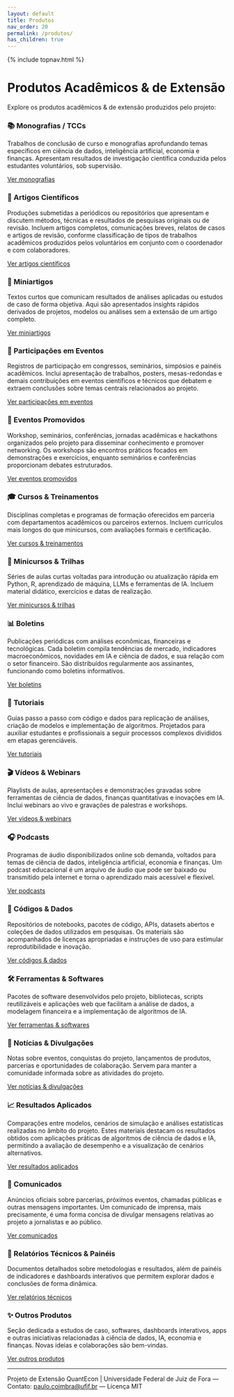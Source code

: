 ```yaml
---
layout: default
title: Produtos
nav_order: 20
permalink: /produtos/
has_children: true
---
```


{% include topnav.html %}

# Produtos Acadêmicos & de Extensão

Explore os produtos acadêmicos & de extensão produzidos pelo projeto:

<div class="qe-cards">
  <div class="qe-card">
    <h3>📚 Monografias / TCCs</h3>
    <p>Trabalhos de conclusão de curso e monografias aprofundando temas específicos em ciência de dados, inteligência artificial, economia e finanças. Apresentam resultados de investigação científica conduzida pelos estudantes voluntários, sob supervisão.</p>
    <p><a class="btn" href="{{ '/produtos/monografias/' | relative_url }}">Ver monografias</a></p>
  </div>

  <div class="qe-card">
    <h3>📄 Artigos Científicos</h3>
    <p>Produções submetidas a periódicos ou repositórios que apresentam e discutem métodos, técnicas e resultados de pesquisas originais ou de revisão. Incluem artigos completos, comunicações breves, relatos de casos e artigos de revisão, conforme classificação de tipos de trabalhos acadêmicos produzidos pelos voluntários em conjunto com o coordenador e com colaboradores.</p>
    <p><a class="btn" href="{{ '/produtos/artigos-cientificos/' | relative_url }}">Ver artigos científicos</a></p>
  </div>

  <div class="qe-card">
    <h3>📝 Miniartigos</h3>
    <p>Textos curtos que comunicam resultados de análises aplicadas ou estudos de caso de forma objetiva. Aqui são apresentados insights rápidos derivados de projetos, modelos ou análises sem a extensão de um artigo completo.</p>
    <p><a class="btn" href="{{ '/produtos/miniartigos/' | relative_url }}">Ver miniartigos</a></p>
  </div>

  <div class="qe-card">
    <h3>🎤 Participações em Eventos</h3>
    <p>Registros de participação em congressos, seminários, simpósios e painéis acadêmicos. Inclui apresentação de trabalhos, posters, mesas-redondas e demais contribuições em eventos científicos e técnicos que debatem e extraem conclusões sobre temas centrais relacionados ao projeto.</p>
    <p><a class="btn" href="{{ '/produtos/participacoes-eventos/' | relative_url }}">Ver participações em eventos</a></p>
  </div>

  <div class="qe-card">
    <h3>📆 Eventos Promovidos</h3>
    <p>Workshop, seminários, conferências, jornadas acadêmicas e hackathons organizados pelo projeto para disseminar conhecimento e promover networking. Os workshops são encontros práticos focados em demonstrações e exercícios, enquanto seminários e conferências proporcionam debates estruturados.</p>
    <p><a class="btn" href="{{ '/produtos/eventos-promovidos/' | relative_url }}">Ver eventos promovidos</a></p>
  </div>
  
  <div class="qe-card">
    <h3>🎓 Cursos & Treinamentos</h3>
    <p>Disciplinas completas e programas de formação oferecidos em parceria com departamentos acadêmicos ou parceiros externos. Incluem currículos mais longos do que minicursos, com avaliações formais e certificação.</p>
    <p><a class="btn" href="{{ '/produtos/cursos-e-treinamentos/' | relative_url }}">Ver cursos & treinamentos</a></p>
  </div>

  <div class="qe-card">
    <h3>🚀 Minicursos & Trilhas</h3>
    <p>Séries de aulas curtas voltadas para introdução ou atualização rápida em Python, R, aprendizado de máquina, LLMs e ferramentas de IA. Incluem material didático, exercícios e datas de realização.</p>
    <p><a class="btn" href="{{ '/produtos/minicuros-e-trilhas/' | relative_url }}">Ver minicursos & trilhas</a></p>
  </div>

  <div class="qe-card">
    <h3>📊 Boletins</h3>
    <p>Publicações periódicas com análises econômicas, financeiras e tecnológicas. Cada boletim compila tendências de mercado, indicadores macroeconômicos, novidades em IA e ciência de dados, e sua relação com o setor financeiro. São distribuídos regularmente aos assinantes, funcionando como boletins informativos.</p>
    <p><a class="btn" href="{{ '/produtos/boletins/' | relative_url }}">Ver boletins</a></p>
  </div>

  <div class="qe-card">
    <h3>🧭 Tutoriais</h3>
    <p>Guias passo a passo com código e dados para replicação de análises, criação de modelos e implementação de algoritmos. Projetados para auxiliar estudantes e profissionais a seguir processos complexos divididos em etapas gerenciáveis.</p>
    <p><a class="btn" href="{{ '/produtos/tutoriais/' | relative_url }}">Ver tutoriais</a></p>
  </div>

  <div class="qe-card">
    <h3>🎬 Vídeos & Webinars</h3>
    <p>Playlists de aulas, apresentações e demonstrações gravadas sobre ferramentas de ciência de dados, finanças quantitativas e inovações em IA. Inclui webinars ao vivo e gravações de palestras e workshops.</p>
    <p><a class="btn" href="{{ '/produtos/videos-e-webnars/' | relative_url }}">Ver videos & webinars</a></p>
  </div>

  <div class="qe-card">
    <h3>🎧 Podcasts</h3>
    <p>Programas de áudio disponibilizados online sob demanda, voltados para temas de ciência de dados, inteligência artificial, economia e finanças. Um podcast educacional é um arquivo de áudio que pode ser baixado ou transmitido pela internet e torna o aprendizado mais acessível e flexível.</p>
    <p><a class="btn" href="{{ '/produtos/podcasts/' | relative_url }}">Ver podcasts</a></p>
  </div>
  
  <div class="qe-card">
    <h3>💾 Códigos & Dados</h3>
    <p>Repositórios de notebooks, pacotes de código, APIs, datasets abertos e coleções de dados utilizados em pesquisas. Os materiais são acompanhados de licenças apropriadas e instruções de uso para estimular reprodutibilidade e inovação.</p>
    <p><a class="btn" href="{{ '/produtos/codigos-e-dados/' | relative_url }}">Ver códigos & dados</a></p>
  </div>

  <div class="qe-card">
    <h3>🛠️ Ferramentas & Softwares</h3>
    <p>Pacotes de software desenvolvidos pelo projeto, bibliotecas, scripts reutilizáveis e aplicações web que facilitam a análise de dados, a modelagem financeira e a implementação de algoritmos de IA.</p>
    <p><a class="btn" href="{{ '/produtos/ferramentas-e-softwares/' | relative_url }}">Ver ferramentas & softwares</a></p>
  </div>
  <div class="qe-card">
    <h3>📰 Notícias & Divulgações</h3>
    <p>Notas sobre eventos, conquistas do projeto, lançamentos de produtos, parcerias e oportunidades de colaboração. Servem para manter a comunidade informada sobre as atividades do projeto.</p>
    <p><a class="btn" href="{{ '/produtos/noticias-e-divulgacao/' | relative_url }}">Ver notícias & divulgações</a></p>
  </div>

  <div class="qe-card">
    <h3>📈 Resultados Aplicados</h3>
    <p>Comparações entre modelos, cenários de simulação e análises estatísticas realizadas no âmbito do projeto. Estes materiais destacam os resultados obtidos com aplicações práticas de algoritmos de ciência de dados e IA, permitindo a avaliação de desempenho e a visualização de cenários alternativos.</p>
    <p><a class="btn" href="{{ '/produtos/resulktados-aplicados/' | relative_url }}">Ver resultados aplicados</a></p>
  </div>

  <div class="qe-card">
    <h3>📢 Comunicados</h3>
    <p>Anúncios oficiais sobre parcerias, próximos eventos, chamadas públicas e outras mensagens importantes. Um comunicado de imprensa, mais precisamente, é uma forma concisa de divulgar mensagens relativas ao projeto a jornalistas e ao público.</p>
    <p><a class="btn" href="{{ '/produtos/comunicados/' | relative_url }}">Ver comunicados</a></p>
  </div>


  <div class="qe-card">
    <h3>📑 Relatórios Técnicos & Painéis</h3>
    <p>Documentos detalhados sobre metodologias e resultados, além de painéis de indicadores e dashboards interativos que permitem explorar dados e conclusões de forma dinâmica.</p>
    <p><a class="btn" href="{{ '/produtos/relatorios-tecnicos/' | relative_url }}">Ver relatórios técnicos</a></p>
  </div>

  <div class="qe-card">
    <h3>✨ Outros Produtos</h3>
    <p>Seção dedicada a estudos de caso, softwares, dashboards interativos, apps e outras iniciativas relacionadas à ciência de dados, IA, economia e finanças. Novas ideias e colaborações são bem-vindas.</p>
    <p><a class="btn" href="{{ '/produtos/outros-produtos/' | relative_url }}">Ver outros produtos</a></p>
  </div>
  
</div>

---

<p class="qe-footer">
  Projeto de Extensão QuantEcon | Universidade Federal de Juiz de Fora — 
  Contato: <a href="mailto:paulo.coimbra@ufjf.br">paulo.coimbra@ufjf.br</a> — Licença MIT
</p>
